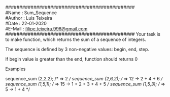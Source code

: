 ##############################################  
#Name   : Sum_Sequence  
#Author : Luis Teixeira  
#Date   : 22-01-2020  
#E-Mail : filipe.teixeira.996@gmail.com  
##############################################
Your task is to make function, which returns the sum of a sequence of integers.

The sequence is defined by 3 non-negative values: begin, end, step.

If begin value is greater than the end, function should returns 0

Examples

sequence_sum (2,2,2); /* => 2   */
sequence_sum (2,6,2); /* => 12 -> 2 + 4 + 6   */
sequence_sum (1,5,1); /* => 15 -> 1 + 2 + 3 + 4 + 5   */
sequence_sum (1,5,3); /* => 5 -> 1 + 4   */